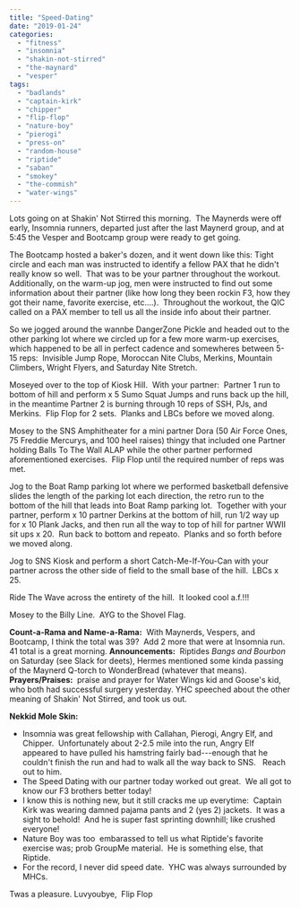 ```yaml
---
title: "Speed-Dating"
date: "2019-01-24"
categories: 
  - "fitness"
  - "insomnia"
  - "shakin-not-stirred"
  - "the-maynard"
  - "vesper"
tags: 
  - "badlands"
  - "captain-kirk"
  - "chipper"
  - "flip-flop"
  - "nature-boy"
  - "pierogi"
  - "press-on"
  - "random-house"
  - "riptide"
  - "saban"
  - "smokey"
  - "the-commish"
  - "water-wings"
---
```


Lots going on at Shakin' Not Stirred this morning.  The Maynerds were off early, Insomnia runners, departed just after the last Maynerd group, and at 5:45 the Vesper and Bootcamp group were ready to get going.

The Bootcamp hosted a baker's dozen, and it went down like this: Tight circle and each man was instructed to identify a fellow PAX that he didn't really know so well.  That was to be your partner throughout the workout.  Additionally, on the warm-up jog, men were instructed to find out some information about their partner (like how long they been rockin F3, how they got their name, favorite exercise, etc....).  Throughout the workout, the QIC called on a PAX member to tell us all the inside info about their partner.

So we jogged around the wannbe DangerZone Pickle and headed out to the other parking lot where we circled up for a few more warm-up exercises, which happened to be all in perfect cadence and somewheres between 5-15 reps:  Invisible Jump Rope, Moroccan Nite Clubs, Merkins, Mountain Climbers, Wright Flyers, and Saturday Nite Stretch.

Moseyed over to the top of Kiosk Hill.  With your partner:  Partner 1 run to bottom of hill and perform x 5 Sumo Squat Jumps and runs back up the hill, in the meantime Partner 2 is burning through 10 reps of SSH, PJs, and Merkins.  Flip Flop for 2 sets.  Planks and LBCs before we moved along.

Mosey to the SNS Amphitheater for a mini partner Dora (50 Air Force Ones, 75 Freddie Mercurys, and 100 heel raises) thingy that included one Partner holding Balls To The Wall ALAP while the other partner performed aforementioned exercises.  Flip Flop until the required number of reps was met.

Jog to the Boat Ramp parking lot where we performed basketball defensive slides the length of the parking lot each direction, the retro run to the bottom of the hill that leads into Boat Ramp parking lot.  Together with your partner, perform x 10 partner Derkins at the bottom of hill, run 1/2 way up for x 10 Plank Jacks, and then run all the way to top of hill for partner WWII sit ups x 20.  Run back to bottom and repeato.  Planks and so forth before we moved along.

Jog to SNS Kiosk and perform a short Catch-Me-If-You-Can with your partner across the other side of field to the small base of the hill.  LBCs x 25.

Ride The Wave across the entirety of the hill.  It looked cool a.f.!!!

Mosey to the Billy Line.  AYG to the Shovel Flag.

**Count-a-Rama and Name-a-Rama:**  With Maynerds, Vespers, and Bootcamp, I think the total was 39?  Add 2 more that were at Insomnia run.  41 total is a great morning. **Announcements:**  Riptides _Bangs and Bourbon_ on Saturday (see Slack for deets), Hermes mentioned some kinda passing of the Maynerd Q-torch to WonderBread (whatever that means). **Prayers/Praises:**  praise and prayer for Water Wings kid and Goose's kid, who both had successful surgery yesterday. YHC speeched about the other meaning of Shakin' Not Stirred, and took us out.

**Nekkid Mole Skin:**

- Insomnia was great fellowship with Callahan, Pierogi, Angry Elf, and Chipper.  Unfortunately about 2-2.5 mile into the run, Angry Elf appeared to have pulled his hamstring fairly bad---enough that he couldn't finish the run and had to walk all the way back to SNS.   Reach out to him.
- The Speed Dating with our partner today worked out great.  We all got to know our F3 brothers better today!
- I know this is nothing new, but it still cracks me up everytime:  Captain Kirk was wearing damned pajama pants and 2 (yes 2) jackets.  It was a sight to behold!  And he is super fast sprinting downhill; like crushed everyone!
- Nature Boy was too  embarassed to tell us what Riptide's favorite exercise was; prob GroupMe material.  He is something else, that Riptide.
- For the record, I never did speed date.  YHC was always surrounded by MHCs.

Twas a pleasure. Luvyoubye,  Flip Flop
